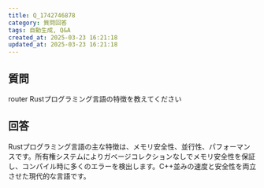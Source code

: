 ```yaml
---
title: Q_1742746878
category: 質問回答
tags: 自動生成, Q&A
created_at: 2025-03-23 16:21:18
updated_at: 2025-03-23 16:21:18
---
```


## 質問

router Rustプログラミング言語の特徴を教えてください

## 回答

Rustプログラミング言語の主な特徴は、メモリ安全性、並行性、パフォーマンスです。所有権システムによりガベージコレクションなしでメモリ安全性を保証し、コンパイル時に多くのエラーを検出します。C++並みの速度と安全性を両立させた現代的な言語です。
